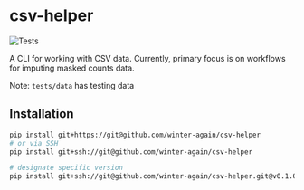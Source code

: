 # csv-helper

![Tests](https://github.com/winter-again/csv-helper/actions/workflows/Test/badge.svg)

A CLI for working with CSV data. Currently, primary focus is on workflows for imputing masked counts data.

Note: `tests/data` has testing data

## Installation

```bash
pip install git+https://git@github.com/winter-again/csv-helper
# or via SSH
pip install git+ssh://git@github.com/winter-again/csv-helper

# designate specific version
pip install git+ssh://git@github.com/winter-again/csv-helper.git@v0.1.0
```
